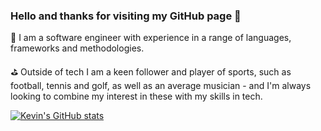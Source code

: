 ### Hello and thanks for visiting my GitHub page 👋

👨 I am a software engineer with experience in a range of languages, frameworks and methodologies.

⛳ Outside of tech I am a keen follower and player of sports, such as football, tennis and golf, as well as an average musician - and I'm always looking to combine my interest in these with my skills in tech.  

[![Kevin's GitHub stats](https://github-readme-stats.vercel.app/api?username=kevendi)](https://github.com/anuraghazra/github-readme-stats)

<!--
**kevendi/kevendi** is a ✨ _special_ ✨ repository because its `README.md` (this file) appears on your GitHub profile.

Here are some ideas to get you started:

- 🔭 I’m currently working on ...
- 🌱 I’m currently learning ...
- 👯 I’m looking to collaborate on ...
- 🤔 I’m looking for help with ...
- 💬 Ask me about ...
- 📫 How to reach me: ...
- 😄 Pronouns: ...
- ⚡ Fun fact: ...
-->
